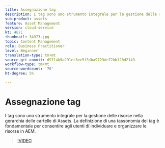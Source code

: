 ```yaml
---
title: Assegnazione tag
description: I tag sono uno strumento integrale per la gestione delle risorse nella gerarchia delle cartelle di Assets. La definizione di una tassonomia dei tag è fondamentale per consentire agli utenti di individuare e organizzare le risorse in AEM.
sub-product: assets
feature: Asset Management
version: cloud-service
kt: 4871
thumbnail: 34073.jpg
topic: Content Management
role: Business Practitioner
level: Beginner
translation-type: tm+mt
source-git-commit: d9714b9a291ec3ee5f3dba9723de72bb120d2149
workflow-type: tm+mt
source-wordcount: '70'
ht-degree: 5%

---
```



# Assegnazione tag

I tag sono uno strumento integrale per la gestione delle risorse nella gerarchia delle cartelle di Assets. La definizione di una tassonomia dei tag è fondamentale per consentire agli utenti di individuare e organizzare le risorse in AEM.

>[!VIDEO](https://video.tv.adobe.com/v/34073/?quality=12&learn=on&hidetitle=true)
